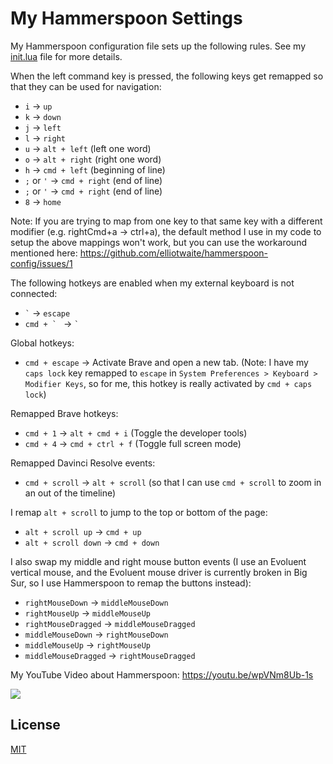 # My Hammerspoon Settings

My Hammerspoon configuration file sets up the following rules. See my [init.lua](https://github.com/elliotwaite/hammerspoon-config/blob/master/init.lua)
file for more details.

When the left command key is pressed, the following keys get remapped so
that they can be used for
navigation:
* `i` → `up`
* `k` → `down`
* `j` → `left`
* `l` → `right`
* `u` → `alt + left` (left one word)
* `o` → `alt + right` (right one word)
* `h` → `cmd + left` (beginning of line)
* `;` or `'` → `cmd + right` (end of line)
* `;` or `'` → `cmd + right` (end of line)
* `8` → `home`

Note: If you are trying to map from one key to that same key
with a different modifier (e.g. rightCmd+a -> ctrl+a), the default
method I use in my code to setup the above mappings won't work,
but you can use the workaround mentioned here:
https://github.com/elliotwaite/hammerspoon-config/issues/1

The following hotkeys are enabled when my external keyboard is not connected:
* ``` ` ``` → `escape`
* ```cmd + ` ``` → ``` ` ```

Global hotkeys:
* `cmd + escape` → Activate Brave and open a new tab. (Note:
  I have my `caps lock` key remapped to `escape` in `System Preferences >
  Keyboard > Modifier Keys`, so for me, this hotkey is really activated
  by `cmd + caps lock`)

Remapped Brave hotkeys:
* `cmd + 1` → `alt + cmd + i` (Toggle the developer tools)
* `cmd + 4` → `cmd + ctrl + f` (Toggle full screen mode)

Remapped Davinci Resolve events:
* `cmd + scroll` → `alt + scroll` (so that I can use `cmd + scroll` to zoom in an out of the timeline)

I remap `alt + scroll` to jump to the top or bottom of the page:
* `alt + scroll up` → `cmd + up`
* `alt + scroll down` → `cmd + down`

I also swap my middle and right mouse button events (I use an Evoluent
vertical mouse, and the Evoluent mouse driver is currently broken in Big
Sur, so I use Hammerspoon to remap the buttons instead):
* `rightMouseDown` → `middleMouseDown`
* `rightMouseUp` → `middleMouseUp`
* `rightMouseDragged` → `middleMouseDragged`
* `middleMouseDown` → `rightMouseDown`
* `middleMouseUp` → `rightMouseUp`
* `middleMouseDragged` → `rightMouseDragged`

My YouTube Video about Hammerspoon: https://youtu.be/wpVNm8Ub-1s

[<img src="https://img.youtube.com/vi/wpVNm8Ub-1s/hqdefault.jpg">](https://www.youtube.com/watch?v=wpVNm8Ub-1s)

## License

[MIT](LICENSE)
